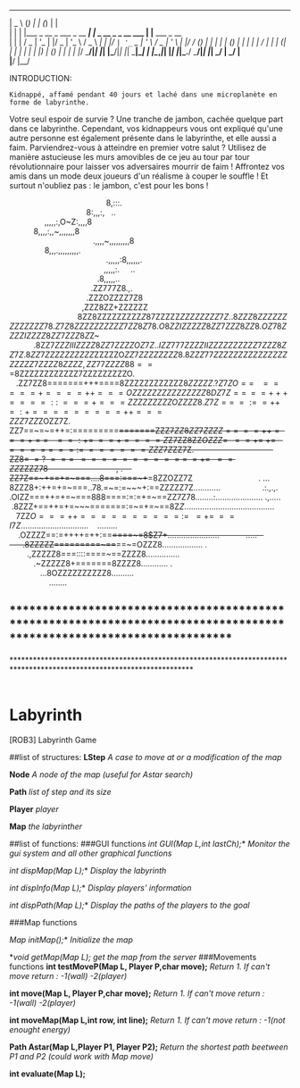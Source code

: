 
______            _                    _       _                 _                 
|  _  \          (_)                  | |     (_)               | |                
| | | |___  _ __  _  ___  _ __     ___| |_     _  __ _ _ __ ___ | |__   ___  _ __  
| | | / _ \| '_ \| |/ _ \| '_ \   / _ \ __|   | |/ _` | '_ ` _ \| '_ \ / _ \| '_ \ 
| |/ / (_) | | | | | (_) | | | | |  __/ |_    | | (_| | | | | | | |_) | (_) | | | |
|___/ \___/|_| |_| |\___/|_| |_|  \___|\__|   | |\__,_|_| |_| |_|_.__/ \___/|_| |_|
                _/ |                         _/ |                                  
               |__/                         |__/                                   


INTRODUCTION: 

	Kidnappé, affamé pendant 40 jours et laché dans une microplanète en forme de labyrinthe. 
Votre seul espoir de survie ? Une tranche de jambon, cachée quelque part dans ce labyrinthe.
Cependant, vos kidnappeurs vous ont expliqué qu'une autre personne est également présente dans le labyrinthe, et elle aussi a faim.
Parviendrez-vous à atteindre en premier votre salut ?
Utilisez de manière astucieuse les murs amovibles  de ce jeu au tour par tour révolutionnaire pour laisser vos adversaires mourrir de faim !
Affrontez vos amis dans un mode deux joueurs d'un réalisme à couper le souffle !
Et surtout n'oubliez pas : le jambon, c'est pour les bons !



                                            8,:::.                              
                                           8:,,,:,   ..                         
                                           ,,,,,:,O~Z:,,,,8                   
                                           8,,,,:,,~,,,,,,,8                   
                                            .,,,,~,,,,,,,,,8               
                                             8,,,.,,,,,,,,,.                   
                                            .,,,,,:8,,,,,,.                     
                                           ,,,,,:.     ..                       
                                        .8,,,,,..                               
                                     .ZZ777Z8.,.                                
                                   .ZZZOZZZZ7Z8                                 
                                 ,ZZZ8ZZ+ZZZZZZ                                 
                               8ZZ8ZZZZZZZZZ$Z8                                 
                            7$ZZZZZ$ZZZZZZZZ7Z.                                 
                         .8ZZZ8ZZZZZZZZZZZZZ78                                  
                        .Z7Z8ZZZZZZZZZZ7ZZ8Z78                                  
                      .O$$8ZZIZZZZZ8ZZ7ZZZ8ZZ8                             
                    .OZ78ZZZZIZZZZ8ZZ7ZZZ8Z$Z~                           
                 .8ZZ7$ZZZIIIZZZZ8ZZ7ZZZZOZ7Z.                                 
             .IZZ777ZZZZIIZZZZZZZZZZ7ZZZ8ZZ7Z.                                  
           8ZZ7ZZZZZZZZZZ$ZZZZZO$ZZ7ZZZZZZZZ8                                   
       .8ZZZ77ZZZZZZZZZZZZZZZZZZZZ7ZZZZ8ZZZZ                                    
     ,ZZ77ZZZZ88===$8ZZZZZZZZZZZZ7ZZZZZZZZZO.                                   
   .ZZ7ZZ8=======+++====8ZZZZZZZZZZZZ$8ZZZZZ                                    
 .?Z7ZO==~~~=====+====++===OZZZZZZZZZZZZZZZ8                                    
 DZ7Z==~~=~=+++====::~===+===ZZZZZZZZZOZZZZ8                                    
.Z7Z==~=:==++=:+=========++===ZZZ7ZZ$ZOZZ7Z.                                    
ZZ7==~=~=++=:=========~~=======ZZZ7$ZZ8ZZ7Z                                     
ZZZ==~==++===+==~~~==:+=~==+====Z$Z7ZZ8ZZ$O                                     
ZZZ=~~==+=~+=~~=====~==:=~======ZZZ7Z$ZZ7Z.                                    
ZZ$8=~=?~===~~===========~=+=~~==ZZ$ZZZZ78                               , .    
ZZ7Z==~+==+=~===....8===:===~+~~=8ZZOZZ7Z                               . ...   
8ZZZ8+:++=+=~===..78.=~=:=~~~+:==ZZZZZ7Z............                   .:.,.,.  
.OIZZ===++=+=~===888====:=:=+=~==ZZ7Z78........:..................... .,.....   
 .8ZZZ+==++=+=~~~=======:=~=+=~==8Z$Z$........................................  
   7ZZ$O===++==========:=~~=+=~==I7Z$..............................    .........
    .OZZZZ==:=++++=++:==~~====~=8$Z7+.......................            .....   
      .8ZZZZZ=========~==~~==~=OZZZ8.................. .                        
        .,ZZZZZ8===::::====~==ZZZZ8...............                              
           .~ZZZZZ8+=======8ZZZZ8............ .                                 
              ...8OZZZZZZZZZZ8..........                                        
                  ........                                                      


********************************************************************************************************************** 
----------------------------------------------------------------------------------------------------------------------
**********************************************************************************************************************                                                 

# Labyrinth
[ROB3] Labyrinth Game

##list of structures:
**LStep** *A case to move at or a modification of the map*

**Node**  *A node of the map (useful for Astar search)*

**Path**  *list of step and its size*

**Player** *player*

**Map** *the labyrinther*

##list of functions:
###GUI functions 
**int GUI(Map* L,int lastCh);** *Monitor the gui system and all other graphical functions*

**int dispMap(Map* L);** *Display the labyrinth*

**int dispInfo(Map* L);** *Display players' information*

**int dispPath(Map* L);** *Display the paths of the players to the goal*

###Map functions 

**Map* initMap();** *Initialize the map*

**void getMap(Map *L);** *get the map from the server*
###Movements functions 
**int testMoveP(Map L, Player P,char move);** *Return 1. If can't move return : -1(wall) -2(player)* 

**int move(Map L, Player P,char move);** *Return 1. If can't move return : -1(wall) -2(player)*

**int moveMap(Map L,int row, int line);** *Return 1. If can't move return : -1(not enought energy)*

**Path Astar(Map L,Player P1, Player P2);** *Return the shortest path beetween P1 and P2 (could work with Map move)*

**int evaluate(Map L);**

